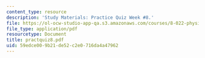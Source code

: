 ```yaml
---
content_type: resource
description: 'Study Materials: Practice Quiz Week #8.'
file: https://ol-ocw-studio-app-qa.s3.amazonaws.com/courses/8-022-physics-ii-electricity-and-magnetism-fall-2002/59edce009b21de52c2e0716da4a47962_practquiz8.pdf
file_type: application/pdf
resourcetype: Document
title: practquiz8.pdf
uid: 59edce00-9b21-de52-c2e0-716da4a47962
---
```


